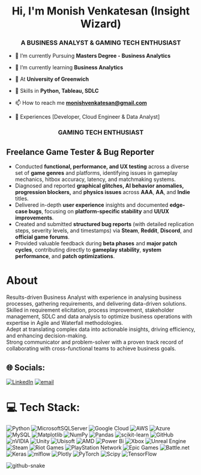 <h1 align="center">Hi, I'm Monish Venkatesan (Insight Wizard)</h1>
<h3 align="center">A BUSINESS ANALYST & GAMING TECH ENTHUSIAST</h3>

- 🔭 I’m currently Pursuing **Masters Degree - Business Analytics**

- 🌱 I’m currently learning **Business Analytics**

- 👯 At **University of Greenwich**

- 💬 Skills in **Python, Tableau, SDLC**

- 📫 How to reach me **monishvenkatesan@gmail.com**

- 📄 Experiences [Developer, Cloud Engineer & Data Analyst]

<h3 align="center">GAMING TECH ENTHUSIAST</h3>

## Freelance Game Tester & Bug Reporter

- Conducted **functional, performance, and UX testing** across a diverse set of **game genres** and platforms, identifying issues in gameplay mechanics, hitbox accuracy, latency, and matchmaking systems.
- Diagnosed and reported **graphical glitches, AI behavior anomalies, progression blockers,** and **physics issues** across **AAA**, **AA**, and **Indie** titles.
- Delivered in-depth **user experience** insights and documented **edge-case bugs**, focusing on **platform-specific stability** and **UI/UX improvements**.
- Created and submitted **structured bug reports** (with detailed replication steps, severity levels, and timestamps) via **Steam**, **Reddit**, **Discord**, and **official game forums**.
- Provided valuable feedback during **beta phases** and **major patch cycles**, contributing directly to **gameplay stability**, **system performance**, and **patch optimizations**.


<p align="left">
</p>

# **About**

Results-driven Business Analyst with experience in analysing business processes, gathering requirements, and delivering data-driven solutions. <br>Skilled in requirement elicitation, process improvement, stakeholder management, SDLC and data analysis to optimize business operations with expertise in Agile and Waterfall methodologies. <br>Adept at translating complex data into actionable insights, driving efficiency, and enhancing decision-making. <br>Strong communicator and problem-solver with a proven track record of collaborating with cross-functional teams to achieve business goals.


## 🌐 Socials:
[![LinkedIn](https://img.shields.io/badge/LinkedIn-%230077B5.svg?logo=linkedin&logoColor=white)](https://www.linkedin.com/in/monish-venkatesan) [![email](https://img.shields.io/badge/Email-D14836?logo=gmail&logoColor=white)](mailto:monishvenkatesan@gmail.com) 

# 💻 Tech Stack:
![Python](https://img.shields.io/badge/python-3670A0?style=for-the-badge&logo=python&logoColor=ffdd54) ![MicrosoftSQLServer](https://img.shields.io/badge/Microsoft%20SQL%20Server-CC2927?style=for-the-badge&logo=microsoft%20sql%20server&logoColor=white) ![Google Cloud](https://img.shields.io/badge/GoogleCloud-%234285F4.svg?style=for-the-badge&logo=google-cloud&logoColor=white) ![AWS](https://img.shields.io/badge/AWS-%23FF9900.svg?style=for-the-badge&logo=amazon-aws&logoColor=white) ![Azure](https://img.shields.io/badge/azure-%230072C6.svg?style=for-the-badge&logo=microsoftazure&logoColor=white) ![MySQL](https://img.shields.io/badge/mysql-4479A1.svg?style=for-the-badge&logo=mysql&logoColor=white) ![Matplotlib](https://img.shields.io/badge/Matplotlib-%23ffffff.svg?style=for-the-badge&logo=Matplotlib&logoColor=black) ![NumPy](https://img.shields.io/badge/numpy-%23013243.svg?style=for-the-badge&logo=numpy&logoColor=white) ![Pandas](https://img.shields.io/badge/pandas-%23150458.svg?style=for-the-badge&logo=pandas&logoColor=white) ![scikit-learn](https://img.shields.io/badge/scikit--learn-%23F7931E.svg?style=for-the-badge&logo=scikit-learn&logoColor=white) ![GitHub](https://img.shields.io/badge/github-%23121011.svg?style=for-the-badge&logo=github&logoColor=white) ![nVIDIA](https://img.shields.io/badge/nVIDIA-%2376B900.svg?style=for-the-badge&logo=nVIDIA&logoColor=white) ![Unity](https://img.shields.io/badge/unity-%23000000.svg?style=for-the-badge&logo=unity&logoColor=white) ![Ubisoft](https://img.shields.io/badge/Ubisoft-%23F5F5F5.svg?style=for-the-badge&logo=Ubisoft&logoColor=black) ![AMD](https://img.shields.io/badge/AMD-%23000000.svg?style=for-the-badge&logo=amd&logoColor=white) ![Power Bi](https://img.shields.io/badge/power_bi-F2C811?style=for-the-badge&logo=powerbi&logoColor=black) ![Xbox](https://img.shields.io/badge/xbox-%23107C10.svg?style=for-the-badge&logo=xbox&logoColor=white) ![Unreal Engine](https://img.shields.io/badge/unrealengine-%23313131.svg?style=for-the-badge&logo=unrealengine&logoColor=white) ![Steam](https://img.shields.io/badge/steam-%23000000.svg?style=for-the-badge&logo=steam&logoColor=white) ![Riot Games](https://img.shields.io/badge/riotgames-D32936.svg?style=for-the-badge&logo=riotgames&logoColor=white) ![PlayStation Network](https://img.shields.io/badge/PSN-%230070D1.svg?style=for-the-badge&logo=Playstation&logoColor=white) ![Epic Games](https://img.shields.io/badge/epicgames-%23313131.svg?style=for-the-badge&logo=epicgames&logoColor=white) ![Battle.net](https://img.shields.io/badge/battle.net-%2300AEFF.svg?style=for-the-badge&logo=battle.net&logoColor=white) ![Keras](https://img.shields.io/badge/Keras-%23D00000.svg?style=for-the-badge&logo=Keras&logoColor=white) ![mlflow](https://img.shields.io/badge/mlflow-%23d9ead3.svg?style=for-the-badge&logo=numpy&logoColor=blue) ![Plotly](https://img.shields.io/badge/Plotly-%233F4F75.svg?style=for-the-badge&logo=plotly&logoColor=white) ![PyTorch](https://img.shields.io/badge/PyTorch-%23EE4C2C.svg?style=for-the-badge&logo=PyTorch&logoColor=white) ![Scipy](https://img.shields.io/badge/SciPy-%230C55A5.svg?style=for-the-badge&logo=scipy&logoColor=%white) ![TensorFlow](https://img.shields.io/badge/TensorFlow-%23FF6F00.svg?style=for-the-badge&logo=TensorFlow&logoColor=white)

<picture>
  <source media="(prefers-color-scheme: dark)" srcset="https://raw.githubusercontent.com/tobiasmeyhoefer/tobiasmeyhoefer/output/github-snake-dark.svg" />
  <source media="(prefers-color-scheme: light)" srcset="https://raw.githubusercontent.com/tobiasmeyhoefer/tobiasmeyhoefer/output/github-snake.svg" />
  <img alt="github-snake" src="https://raw.githubusercontent.com/tobiasmeyhoefer/tobiasmeyhoefer/output/github-snake.svg" />
</picture>
